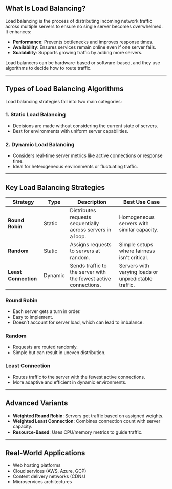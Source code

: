 ##  What Is Load Balancing?
Load balancing is the process of distributing incoming network traffic across multiple servers to ensure no single server becomes overwhelmed. It enhances:

- **Performance**: Prevents bottlenecks and improves response times.
- **Availability**: Ensures services remain online even if one server fails.
- **Scalability**: Supports growing traffic by adding more servers.

Load balancers can be hardware-based or software-based, and they use algorithms to decide how to route traffic.

---

## Types of Load Balancing Algorithms

Load balancing strategies fall into two main categories:

### 1. Static Load Balancing
- Decisions are made without considering the current state of servers.
- Best for environments with uniform server capabilities.

### 2. Dynamic Load Balancing
- Considers real-time server metrics like active connections or response time.
- Ideal for heterogeneous environments or fluctuating traffic.

---

## Key Load Balancing Strategies

| Strategy            | Type     | Description                                                                 | Best Use Case                                      |
|---------------------|----------|-----------------------------------------------------------------------------|----------------------------------------------------|
| **Round Robin**      | Static   | Distributes requests sequentially across servers in a loop.                 | Homogeneous servers with similar capacity.         |
| **Random**           | Static   | Assigns requests to servers at random.                                     | Simple setups where fairness isn't critical.       |
| **Least Connection** | Dynamic  | Sends traffic to the server with the fewest active connections.            | Servers with varying loads or unpredictable traffic.|

### Round Robin
- Each server gets a turn in order.
- Easy to implement.
- Doesn’t account for server load, which can lead to imbalance.

###  Random
- Requests are routed randomly.
- Simple but can result in uneven distribution.

### Least Connection
- Routes traffic to the server with the fewest active connections.
- More adaptive and efficient in dynamic environments.

---

##  Advanced Variants
- **Weighted Round Robin**: Servers get traffic based on assigned weights.
- **Weighted Least Connection**: Combines connection count with server capacity.
- **Resource-Based**: Uses CPU/memory metrics to guide traffic.

---

## Real-World Applications
- Web hosting platforms
- Cloud services (AWS, Azure, GCP)
- Content delivery networks (CDNs)
- Microservices architectures
